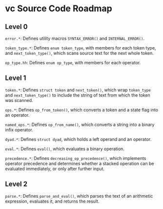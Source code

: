 vc Source Code Roadmap
======================

Level 0
-------

`error.*`:  Defines utility macros `SYNTAX_ERROR()` and `INTERNAL_ERROR()`.

`token_type.*`:  Defines `enum token_type`, with members for each token type, and `next_token_type()`, which scans source text for the next whole token.

`op_type.hh`:  Defines `enum op_type`, with members for each operator.

Level 1
-------

`token.*`:  Defines `struct token` and `next_token()`, which wrap `token_type` and `next_token_type()` to include the string of text from which the token was scanned.

`ops.*`:  Defines `op_from_token()`, which converts a token and a state flag into an operator.

`named_ops.*`:  Defines `op_from_name()`, which converts a string into a binary infix operator.

`dyad.*`:  Defines `struct dyad`, which holds a left operand and an operator.

`eval.*`:  Defines `eval()`, which evaluates a binary operation.

`precedence.*`:  Defines `decreasing_op_precedence()`, which implements operator precedence and determines whether a stacked operation can be evaluated immediately, or only after further input.

Level 2
-------

`parse.*`:  Defines `parse_and_eval()`, which parses the text of an arithmetic expression, evaluates it, and returns the result.

